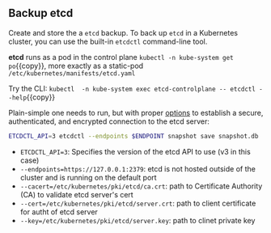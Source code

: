 ## Backup etcd


Create and store the a `etcd` backup. To back up `etcd` in a Kubernetes cluster, you can use the built-in `etcdctl` command-line tool.

**etcd** runs as a pod in the control plane `kubectl -n kube-system get po`{{copy}}, more exactly as a static-pod `/etc/kubernetes/manifests/etcd.yaml`

Try the CLI: `kubectl  -n kube-system exec etcd-controlplane -- etcdctl --help`{{copy}}

Plain-simple one needs to run, but with proper [options](https://kubernetes.io/docs/tasks/administer-cluster/configure-upgrade-etcd/#snapshot-using-etcdctl-options) to establish a secure, authenticated, and encrypted connection to the etcd server:
```bash
ETCDCTL_API=3 etcdctl --endpoints $ENDPOINT snapshot save snapshot.db
```

* `ETCDCTL_API=3`: Specifies the version of the etcd API to use (v3 in this case)
* `--endpoints=https://127.0.0.1:2379`: etcd is not hosted outside of the cluster and is running on the default port
* `--cacert=/etc/kubernetes/pki/etcd/ca.crt`: path to Certificate Authority (CA) to validate etcd server's cert
* `--cert=/etc/kubernetes/pki/etcd/server.crt`: path to client certificate for autht of etcd server
* `--key=/etc/kubernetes/pki/etcd/server.key`: path to clinet private key